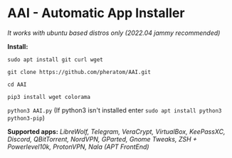 # AAI - Automatic App Installer

*It works with ubuntu based distros only (2022.04 jammy recommended)*

**Install:**

`sudo apt install git curl wget`

`git clone https://github.com/pheratom/AAI.git`

`cd AAI`

`pip3 install wget colorama`

`python3 AAI.py` (If python3 isn't installed enter `sudo apt install python3 python3-pip`)

**Supported apps:**
*LibreWolf, Telegram, VeraCrypt, VirtualBox, KeePassXC, Discord, QBitTorrent, NordVPN, GParted, Gnome Tweaks, ZSH + Powerlevel10k, ProtonVPN, Nala (APT FrontEnd)*
